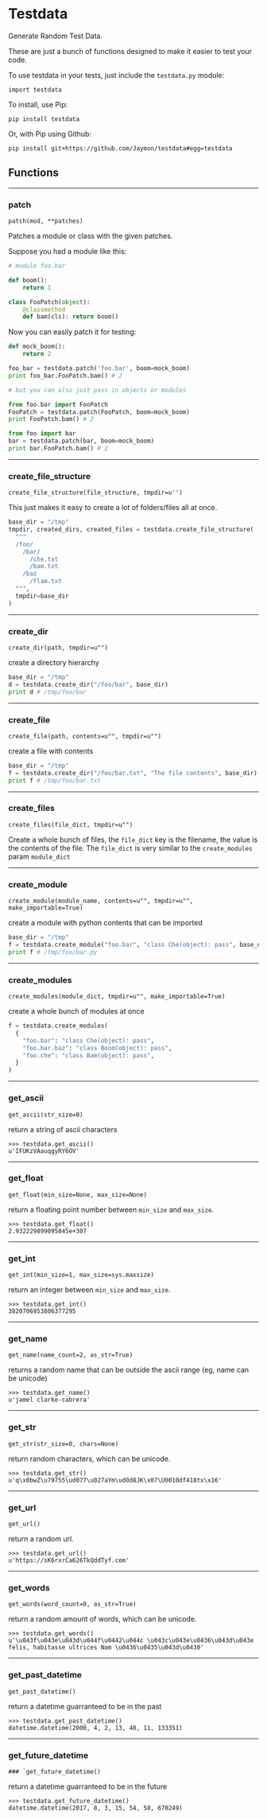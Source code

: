 # Testdata

Generate Random Test Data.

These are just a bunch of functions designed to make it easier to test your code.

To use testdata in your tests, just include the `testdata.py` module:

    import testdata

To install, use Pip:

    pip install testdata

Or, with Pip using Github:

    pip install git+https://github.com/Jaymon/testdata#egg=testdata


## Functions

-------------------------------------------------------------------------------

### patch

    patch(mod, **patches)

Patches a module or class with the given patches.

Suppose you had a module like this:

```python
# module foo.bar

def boom():
    return 1

class FooPatch(object):
    @classmethod
    def bam(cls): return boom()
```

Now you can easily patch it for testing:

```python
def mock_boom():
    return 2

foo_bar = testdata.patch('foo.bar', boom=mock_boom)
print foo_bar.FooPatch.bam() # 2

# but you can also just pass in objects or modules

from foo.bar import FooPatch
FooPatch = testdata.patch(FooPatch, boom=mock_boom)
print FooPatch.bam() # 2

from foo import bar
bar = testdata.patch(bar, boom=mock_boom)
print bar.FooPatch.bam() # 2
```

-------------------------------------------------------------------------------

### create_file_structure

    create_file_structure(file_structure, tmpdir=u'')

This just makes it easy to create a lot of folders/files all at once.

```python
base_dir = "/tmp"
tmpdir, created_dirs, created_files = testdata.create_file_structure(
  """
  /foo/
    /bar/
      /che.txt
      /bam.txt
    /baz
      /flam.txt
  """,
  tmpdir=base_dir
)
```

-------------------------------------------------------------------------------

### create_dir

    create_dir(path, tmpdir=u"")

create a directory hierarchy

```python
base_dir = "/tmp"
d = testdata.create_dir("/foo/bar", base_dir)
print d # /tmp/foo/bar
```

-------------------------------------------------------------------------------

### create_file

    create_file(path, contents=u"", tmpdir=u"")

create a file with contents

```python
base_dir = "/tmp"
f = testdata.create_dir("/foo/bar.txt", "The file contents", base_dir)
print f # /tmp/foo/bar.txt
```

-------------------------------------------------------------------------------

### create_files

    create_files(file_dict, tmpdir=u"")

Create a whole bunch of files, the `file_dict` key is the filename, the value is the contents of the file.
The `file_dict` is very similar to the `create_modules` param `module_dict`

-------------------------------------------------------------------------------

### create_module

    create_module(module_name, contents=u"", tmpdir=u"", make_importable=True)

create a module with python contents that can be imported

```python
base_dir = "/tmp"
f = testdata.create_module("foo.bar", "class Che(object): pass", base_dir)
print f # /tmp/foo/bar.py
```

-------------------------------------------------------------------------------

### create_modules

    create_modules(module_dict, tmpdir=u"", make_importable=True)

create a whole bunch of modules at once

```python
f = testdata.create_modules(
  {
    "foo.bar": "class Che(object): pass",
    "foo.bar.baz": "class Boom(object): pass",
    "foo.che": "class Bam(object): pass",
  }
)
```

-------------------------------------------------------------------------------

### get_ascii

    get_ascii(str_size=0)

return a string of ascii characters

    >>> testdata.get_ascii()
    u'IFUKzVAauqgyRY6OV'

-------------------------------------------------------------------------------

### get_float

    get_float(min_size=None, max_size=None)

return a floating point number between `min_size` and `max_size`.

    >>> testdata.get_float()
    2.932229899095845e+307

-------------------------------------------------------------------------------

### get_int

    get_int(min_size=1, max_size=sys.maxsize)

return an integer between `min_size` and `max_size`.

    >>> testdata.get_int()
    3820706953806377295

-------------------------------------------------------------------------------

### get_name

    get_name(name_count=2, as_str=True)

returns a random name that can be outside the ascii range (eg, name can be unicode)

    >>> testdata.get_name()
    u'jamel clarke-cabrera'

-------------------------------------------------------------------------------

### get_str

    get_str(str_size=0, chars=None)

return random characters, which can be unicode.

    >>> testdata.get_str()
    u'q\x0bwZ\u79755\ud077\u027aYm\ud0d8JK\x07\U0010df418tx\x16'

-------------------------------------------------------------------------------

### get_url

    get_url()

return a random url.

    >>> testdata.get_url()
    u'https://sK6rxrCa626TkQddTyf.com'

-------------------------------------------------------------------------------

### get_words

    get_words(word_count=0, as_str=True)

return a random amount of words, which can be unicode.

    >>> testdata.get_words()
    u'\u043f\u043e\u043d\u044f\u0442\u044c \u043c\u043e\u0436\u043d\u043e felis, habitasse ultrices Nam \u0436\u0435\u043d\u0430'

-------------------------------------------------------------------------------

### get_past_datetime

    get_past_datetime()

return a datetime guarranteed to be in the past

    >>> testdata.get_past_datetime()
    datetime.datetime(2000, 4, 2, 13, 40, 11, 133351)

-------------------------------------------------------------------------------

### get_future_datetime

    ### `get_future_datetime()

return a datetime guarranteed to be in the future

    >>> testdata.get_future_datetime()
    datetime.datetime(2017, 8, 3, 15, 54, 58, 670249)


